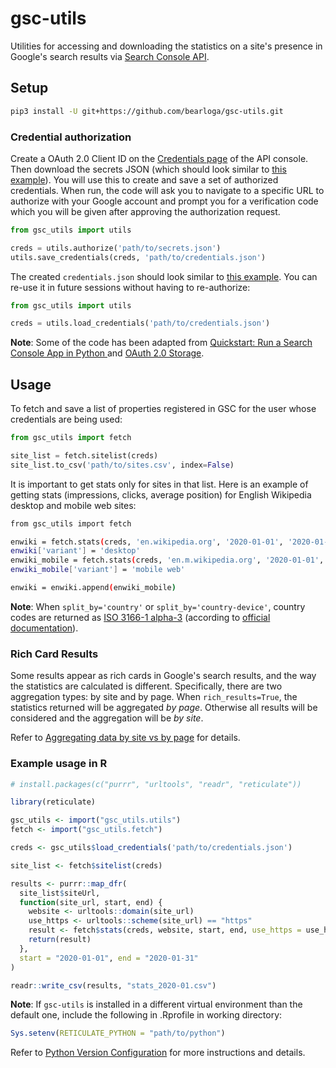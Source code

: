 # gsc-utils

Utilities for accessing and downloading the statistics on a site's presence in Google's search results via [Search Console API](https://developers.google.com/webmaster-tools/search-console-api-original/).

## Setup

```bash
pip3 install -U git+https://github.com/bearloga/gsc-utils.git
```

### Credential authorization

Create a OAuth 2.0 Client ID on the [Credentials page](https://console.developers.google.com/apis/credentials) of the API console. Then download the secrets JSON (which should look similar to [this example](sample-secrets.json)). You will use this to create and save a set of authorized credentials. When run, the code will ask you to navigate to a specific URL to authorize with your Google account and prompt you for a verification code which you will be given after approving the authorization request.

```python
from gsc_utils import utils

creds = utils.authorize('path/to/secrets.json')
utils.save_credentials(creds, 'path/to/credentials.json')
```

The created `credentials.json` should look similar to [this example](sample-credentials.json). You can re-use it in future sessions without having to re-authorize:

```python
from gsc_utils import utils

creds = utils.load_credentials('path/to/credentials.json')
```

**Note**: Some of the code has been adapted from [Quickstart: Run a Search Console App in Python ](https://developers.google.com/webmaster-tools/search-console-api-original/v3/quickstart/quickstart-python) and [OAuth 2.0 Storage](https://developers.google.com/api-client-library/python/guide/aaa_oauth#storage).

## Usage

To fetch and save a list of properties registered in GSC for the user whose credentials are being used:

```python
from gsc_utils import fetch

site_list = fetch.sitelist(creds)
site_list.to_csv('path/to/sites.csv', index=False)
```

It is important to get stats only for sites in that list. Here is an example of getting stats (impressions, clicks, average position) for English Wikipedia desktop and mobile web sites:

```bash
from gsc_utils import fetch

enwiki = fetch.stats(creds, 'en.wikipedia.org', '2020-01-01', '2020-01-31')
enwiki['variant'] = 'desktop'
enwiki_mobile = fetch.stats(creds, 'en.m.wikipedia.org', '2020-01-01', '2020-01-31')
enwiki_mobile['variant'] = 'mobile web'

enwiki = enwiki.append(enwiki_mobile)
```

**Note**: When `split_by='country'` or `split_by='country-device'`, country codes are returned as [ISO 3166-1 alpha-3](https://en.wikipedia.org/wiki/ISO_3166-1_alpha-3) (according to [official documentation](https://developers.google.com/webmaster-tools/search-console-api-original/v3/searchanalytics/query#dimensionFilterGroups.filters.dimension)).

### Rich Card Results

Some results appear as rich cards in Google's search results, and the way the statistics are calculated is different. Specifically, there are two aggregation types: by site and by page. When `rich_results=True`, the statistics returned will be aggregated _by page_. Otherwise all results will be considered and the aggregation will be _by site_.

Refer to [Aggregating data by site vs by page](https://support.google.com/webmasters/answer/6155685?authuser=0#urlorsite) for details.

### Example usage in R

```R
# install.packages(c("purrr", "urltools", "readr", "reticulate"))

library(reticulate)

gsc_utils <- import("gsc_utils.utils")
fetch <- import("gsc_utils.fetch")

creds <- gsc_utils$load_credentials('path/to/credentials.json')

site_list <- fetch$sitelist(creds)

results <- purrr::map_dfr(
  site_list$siteUrl,
  function(site_url, start, end) {
    website <- urltools::domain(site_url)
    use_https <- urltools::scheme(site_url) == "https"
    result <- fetch$stats(creds, website, start, end, use_https = use_https)
    return(result)
  },
  start = "2020-01-01", end = "2020-01-31"
)

readr::write_csv(results, "stats_2020-01.csv")
```

**Note**: If `gsc-utils` is installed in a different virtual environment than the default one, include the following in .Rprofile in working directory:

```R
Sys.setenv(RETICULATE_PYTHON = "path/to/python")
```

Refer to [Python Version Configuration](https://rstudio.github.io/reticulate/articles/versions.html) for more instructions and details.
